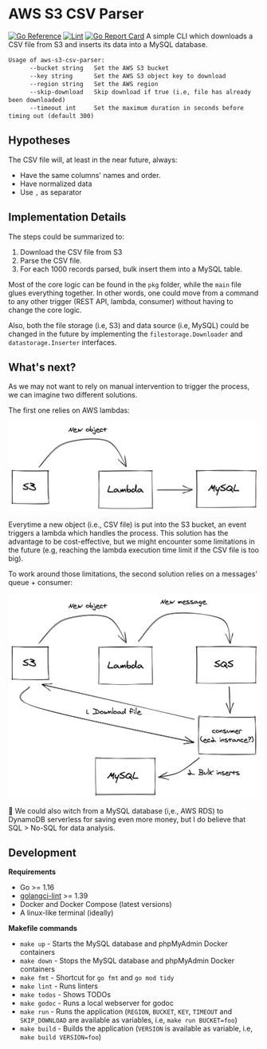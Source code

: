 # AWS S3 CSV Parser

[![Go Reference](https://pkg.go.dev/badge/github.com/gulien/aws-s3-csv-parser.svg)](https://pkg.go.dev/github.com/gulien/aws-s3-csv-parser)
[![Lint](https://github.com/gulien/aws-s3-csv-parser/actions/workflows/lint.yml/badge.svg)](https://github.com/gulien/aws-s3-csv-parser/actions/workflows/lint.yml)
[![Go Report Card](https://goreportcard.com/badge/github.com/gulien/aws-s3-csv-parser)](https://goreportcard.com/report/github.com/gulien/aws-s3-csv-parser)
A simple CLI which downloads a CSV file from S3 and inserts its data into a MySQL database.

```
Usage of aws-s3-csv-parser:
      --bucket string   Set the AWS S3 bucket
      --key string      Set the AWS S3 object key to download
      --region string   Set the AWS region
      --skip-download   Skip download if true (i.e, file has already been downloaded)
      --timeout int     Set the maximum duration in seconds before timing out (default 300)
```

## Hypotheses

The CSV file will, at least in the near future, always:

* Have the same columns' names and order.
* Have normalized data
* Use `,` as separator

## Implementation Details

The steps could be summarized to:

1. Download the CSV file from S3
2. Parse the CSV file.
3. For each 1000 records parsed, bulk insert them into a MySQL table.

Most of the core logic can be found in the `pkg` folder, while the `main` file glues everything together.
In other words, one could move from a command to any other trigger (REST API, lambda, consumer) without having to change
the core logic.

Also, both the file storage (i.e, S3) and data source (i.e, MySQL) could be changed in the future by implementing the
`filestorage.Downloader` and `datastorage.Inserter` interfaces.

## What's next?

As we may not want to rely on manual intervention to trigger the process, we can imagine two different solutions.

The first one relies on AWS lambdas:

![lambda](./assets/lambda.png)

Everytime a new object (i.e., CSV file) is put into the S3 bucket, an event triggers a lambda which handles the process.
This solution has the advantage to be cost-effective, but we might encounter some limitations in the future 
(e.g, reaching the lambda execution time limit if the CSV file is too big).

To work around those limitations, the second solution relies on a messages' queue + consumer:

![SQS](./assets/sqs.png)

📣 We could also witch from a MySQL database (i,e., AWS RDS) to DynamoDB serverless for saving even more money, but I
do believe that SQL > No-SQL for data analysis.

## Development

**Requirements**

* Go >= 1.16
* [golangci-lint](https://golangci-lint.run/) >= 1.39
* Docker and Docker Compose (latest versions)
* A linux-like terminal (ideally)

**Makefile commands**

* `make up` - Starts the MySQL database and phpMyAdmin Docker containers
* `make down` - Stops the MySQL database and phpMyAdmin Docker containers 
* `make fmt` - Shortcut for `go fmt` and `go mod tidy`
* `make lint` - Runs linters
* `make todos` - Shows TODOs
* `make godoc` - Runs a local webserver for godoc
* `make run` - Runs the application (`REGION`, `BUCKET`, `KEY`, `TIMEOUT` and `SKIP_DOWNLOAD` are available as variables, i.e, `make run BUCKET=foo`)
* `make build` - Builds the application (`VERSION` is available as variable, i.e, `make build VERSION=foo`)